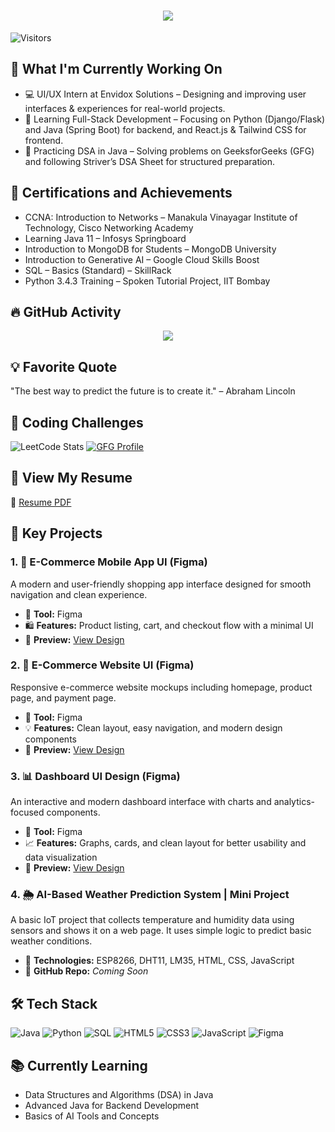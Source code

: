 <h1 align="center">
  <img src="https://readme-typing-svg.demolab.com?font=Fira+Code&weight=600&size=24&pause=1000&color=F720EA&center=true&vCenter=true&random=false&width=435&lines=Hey+there%2C+I'm+Kajol" />
</h1>


![Visitors](https://komarev.com/ghpvc/?username=Kajol1506&color=blueviolet)


## 🔨 What I'm Currently Working On
- 💻 UI/UX Intern at Envidox Solutions – Designing and improving user interfaces & experiences for real-world projects. <br>
- 🚀 Learning Full-Stack Development – Focusing on Python (Django/Flask) and Java (Spring Boot) for backend, and React.js & Tailwind CSS for frontend. <br>
- 🎯 Practicing DSA in Java – Solving problems on GeeksforGeeks (GFG) and following Striver’s DSA Sheet for structured preparation.



## 🏅 Certifications and Achievements
- CCNA: Introduction to Networks – Manakula Vinayagar Institute of Technology, Cisco Networking Academy <br>
- Learning Java 11 – Infosys Springboard <br>
- Introduction to MongoDB for Students – MongoDB University <br>
- Introduction to Generative AI – Google Cloud Skills Boost <br>
- SQL – Basics (Standard) – SkillRack <br>
- Python 3.4.3 Training – Spoken Tutorial Project, IIT Bombay

## 🔥 GitHub Activity

<p align="center">
  <img src="https://github-readme-activity-graph.vercel.app/graph?username=Kajol1506&theme=react-dark&hide_border=false&area=true" />
</p>

## 💡 Favorite Quote
"The best way to predict the future is to create it." – Abraham Lincoln

## 🏅 Coding Challenges
![LeetCode Stats](https://leetcode-stats.vercel.app/api?username=KajolDevanandhan)
[![GFG Profile](https://img.shields.io/badge/GeeksforGeeks-0F9D58?style=for-the-badge&logo=geeksforgeeks&logoColor=white)](https://www.geeksforgeeks.org/user/kajoldevanmcd9/)


## 📄 View My Resume

📎 [Resume PDF](https://github.com/Kajol1506/Kajol1506/blob/main/KAJOL.D%20CSE-B.pdf)




## 🌟 Key Projects
### 1. **📱 E-Commerce Mobile App UI (Figma)**
A modern and user-friendly shopping app interface designed for smooth navigation and clean experience.  
- 🎨 **Tool:** Figma  
- 🛍️ **Features:** Product listing, cart, and checkout flow with a minimal UI  
- 🔗 **Preview:** [View Design](https://www.figma.com/proto/ooixEOSxZOaTpYhVhthBso/Untitled?node-id=11-52&p=f&t=LtwB9dhJkH1tKQQL-1&scaling=contain&content-scaling=fixed&page-id=0%3A1&starting-point-node-id=11%3A52)

### 2. **🛒 E-Commerce Website UI (Figma)**
Responsive e-commerce website mockups including homepage, product page, and payment page.  
- 🎨 **Tool:** Figma  
- 💡 **Features:** Clean layout, easy navigation, and modern design components  
- 🔗 **Preview:** [View Design](https://www.figma.com/proto/yaP9AP1BqOLjdmHfIVyLc4/ecommerce?node-id=77-126&p=f&t=jp6AZ93KV6PY1L2W-1&scaling=scale-down&content-scaling=fixed&page-id=0%3A1&starting-point-node-id=77%3A126)

### 3. **📊 Dashboard UI Design (Figma)**
An interactive and modern dashboard interface with charts and analytics-focused components.  
- 🎨 **Tool:** Figma  
- 📈 **Features:** Graphs, cards, and clean layout for better usability and data visualization  
- 🔗 **Preview:** [View Design](https://www.figma.com/proto/GOkSx98LoEWv3iL5rFd8Tj/dashboard1?node-id=3-2&t=ntJ2r4RFLL8MRsdP-1&scaling=min-zoom&content-scaling=fixed&page-id=0%3A1&starting-point-node-id=3%3A2)

### 4. **🌦️ AI-Based Weather Prediction System | Mini Project**
A basic IoT project that collects temperature and humidity data using sensors and shows it on a web page. It uses simple logic to predict basic weather conditions.  
- 🔧 **Technologies:** ESP8266, DHT11, LM35, HTML, CSS, JavaScript  
- 📂 **GitHub Repo:** *Coming Soon*


## 🛠 Tech Stack
![Java](https://img.shields.io/badge/Java-ED8B00?style=for-the-badge&logo=java&logoColor=white)
![Python](https://img.shields.io/badge/Python-3776AB?style=for-the-badge&logo=python&logoColor=white)
![SQL](https://img.shields.io/badge/SQL-4479A1?style=for-the-badge&logo=mysql&logoColor=white)
![HTML5](https://img.shields.io/badge/HTML5-E34F26?style=for-the-badge&logo=html5&logoColor=white)
![CSS3](https://img.shields.io/badge/CSS3-1572B6?style=for-the-badge&logo=css3&logoColor=white)
![JavaScript](https://img.shields.io/badge/JavaScript-F7DF1E?style=for-the-badge&logo=javascript&logoColor=black)
![Figma](https://img.shields.io/badge/Figma-F24E1E?style=for-the-badge&logo=figma&logoColor=white)


## 📚 Currently Learning
- Data Structures and Algorithms (DSA) in Java
- Advanced Java for Backend Development
- Basics of AI Tools and Concepts


<!--
**Kajol1506/Kajol1506** is a ✨ _special_ ✨ repository because its `README.md` (this file) appears on your GitHub profile.

Here are some ideas to get you started:

- 🔭 I’m currently working on ...
- 🌱 I’m currently learning ...
- 👯 I’m looking to collaborate on ...
- 🤔 I’m looking for help with ...
- 💬 Ask me about ...
- 📫 How to reach me: ...
- 😄 Pronouns: ...
- ⚡ Fun fact: ...
-->
